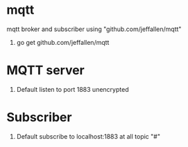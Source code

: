 # mqtt

mqtt broker and subscriber using "github.com/jeffallen/mqtt"

1. go get github.com/jeffallen/mqtt

# MQTT server
1. Default listen to port 1883 unencrypted

# Subscriber
1. Default subscribe to localhost:1883 at all topic "#"
